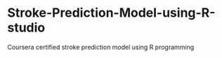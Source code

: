 # Stroke-Prediction-Model-using-R-studio
Coursera certified stroke prediction model using R programming
